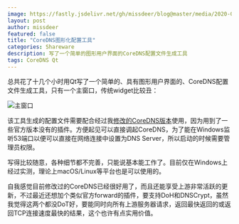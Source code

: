 ```yaml
---
image: https://fastly.jsdelivr.net/gh/missdeer/blog@master/media/2020-03-19/mainwindow.png
layout: post
author: missdeer
featured: false
title: "CoreDNS图形化配置工具"
categories: Shareware
description: 写了一个简单的图形用户界面的CoreDNS配置文件生成工具
tags: CoreDNS Qt
---
```

总共花了十几个小时用Qt写了一个简单的、具有图形用户界面的、CoreDNS配置文件生成工具，只有一个主窗口，传统widget比较丑：

![主窗口](https://fastly.jsdelivr.net/gh/missdeer/blog@master/media/2020-03-19/mainwindow.png)

该工具生成的配置文件需要配合经过我[修改的CoreDNS版本](https://github.com/missdeer/coredns_custom_build)使用，因为用到了一些官方版本没有的插件。方便起见可以直接调起CoreDNS，为了能在Windows监听53端口以便可以直接在网络连接中设置为DNS Server，所以启动的时候需要管理员权限。

写得比较随意，各种细节都不完善，只能说基本能工作了。目前仅在Windows上经过实测，理论上macOS/Linux等平台也是可以使用的。

自我感觉目前修改过的CoreDNS已经很好用了，而且还能享受上游非常活跃的更新，不过最近还想加个类似官方forward的插件，要支持DoH和DNSCrypt，虽然我觉得这两个都没DoT好，要能同时向所有上游服务器请求，返回最快返回的或返回TCP连接速度最快的结果，这个也许有点实用价值。